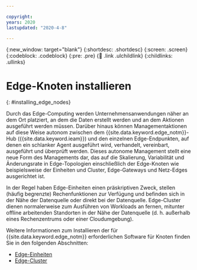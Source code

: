 ```yaml
---

copyright:
years: 2020
lastupdated: "2020-4-8"

---
```


{:new_window: target="blank"}
{:shortdesc: .shortdesc}
{:screen: .screen}
{:codeblock: .codeblock}
{:pre: .pre}
{:child: .link .ulchildlink}
{:childlinks: .ullinks}

# Edge-Knoten installieren
{: #installing_edge_nodes}

Durch das Edge-Computing werden Unternehmensanwendungen näher an dem Ort platziert, an dem die Daten erstellt werden und an dem Aktionen ausgeführt werden müssen. Darüber hinaus können Managementaktionen auf diese Weise autonom zwischen dem {{site.data.keyword.edge_notm}}-Hub ({{site.data.keyword.ieam}}) und den einzelnen Edge-Endpunkten, auf denen ein schlanker Agent ausgeführt wird, verhandelt, vereinbart, ausgeführt und überprüft werden. Dieses autonome Management stellt eine neue Form des Managements dar, das auf die Skalierung, Variabilität und Änderungsrate in Edge-Topologien einschließlich der Edge-Knoten wie beispielsweise der Einheiten und Cluster, Edge-Gateways und Netz-Edges ausgerichtet ist.

In der Regel haben Edge-Einheiten einen präskriptiven Zweck, stellen (häufig begrenzte) Rechenfunktionen zur Verfügung und befinden sich in der Nähe der Datenquelle oder direkt bei der Datenquelle. Edge-Cluster dienen normalerweise zum Ausführen von Workloads an fernen, mitunter offline arbeitenden Standorten in der Nähe der Datenquelle (d. h. außerhalb eines Rechenzentrums oder einer Cloudumgebung).

Weitere Informationen zum Installieren der für {{site.data.keyword.edge_notm}} erforderlichen Software für Knoten finden Sie in den folgenden Abschnitten:

* [Edge-Einheiten](../installing/edge_devices.md)
* [Edge-Cluster](../installing/edge_clusters.md)
